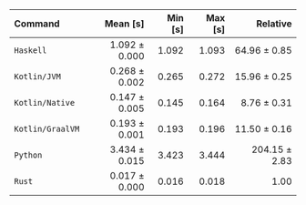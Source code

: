 | Command | Mean [s] | Min [s] | Max [s] | Relative |
|:---|---:|---:|---:|---:|
| `Haskell` | 1.092 ± 0.000 | 1.092 | 1.093 | 64.96 ± 0.85 |
| `Kotlin/JVM` | 0.268 ± 0.002 | 0.265 | 0.272 | 15.96 ± 0.25 |
| `Kotlin/Native` | 0.147 ± 0.005 | 0.145 | 0.164 | 8.76 ± 0.31 |
| `Kotlin/GraalVM` | 0.193 ± 0.001 | 0.193 | 0.196 | 11.50 ± 0.16 |
| `Python` | 3.434 ± 0.015 | 3.423 | 3.444 | 204.15 ± 2.83 |
| `Rust` | 0.017 ± 0.000 | 0.016 | 0.018 | 1.00 |
